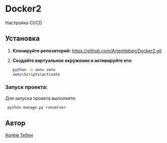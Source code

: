 # Docker2

Настройка CI/CD

## Установка

1. **Клонируйте репозиторий:**
   https://github.com/Artemteben/Docker2.git

2. **Создайте виртуальное окружение и активируйте его:**
    ```sh
    python -m venv venv
    venv\Scripts\activate
    ```

### Запуск проекта:

Для запуска проекта выполните:

```sh
 python manage.py runserver    
```

## Автор

[Aртём Тебен](https://github.com/Artemteben)

